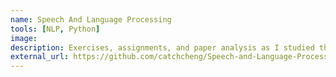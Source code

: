```yaml
---
name: Speech And Language Processing
tools: [NLP, Python]
image:
description: Exercises, assignments, and paper analysis as I studied the book <Speech And Language Processing>
external_url: https://github.com/catchcheng/Speech-and-Language-Processing
---
```





